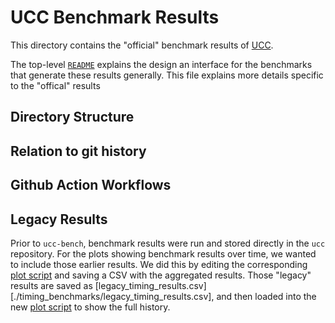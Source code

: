 # UCC Benchmark Results

This directory contains the "official" benchmark results of
[UCC](https://github.com/unitaryfoundation/ucc).

The top-level [`README`](../../README.md) explains the design an interface for
the benchmarks that generate these results generally. This file explains more
details specific to the "offical" results

## Directory Structure

## Relation to git history

## Github Action Workflows

## Legacy Results

Prior to `ucc-bench`, benchmark results were run and stored directly in the `ucc`
repository. For the plots showing benchmark results over time, we wanted to include
those earlier results. We did this by editing the corresponding [plot script](https://github.com/unitaryfoundation/ucc/blob/470f8e6a69e6c8bf209dc904c21d38940e7b8d3b/benchmarks/scripts/plot_avg_benchmarks_over_time.py#L68)
and saving a CSV with the aggregated results. Those "legacy" results are saved as [legacy_timing_results.csv][./timing_benchmarks/legacy_timing_results.csv], and then loaded into the new [plot script](../../.github/scripts/plot_avg_by_time_benchmark.py) to show the full history.
